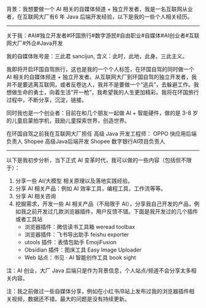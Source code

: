 背景：我想要做一个 AI 相关的自媒体频道 + 独立开发者，我是一名互联网从业者，在互联网大厂有6 年 Java 后端开发经验，以下是我的一些个人相关经历。

---

关于我：#AI#独立开发者#环国旅行#数字游民#自由职业#自媒体#AI创业者#互联网大厂#外企#Java开发

我的自媒体账号是：三此君 sancijun, 含义：此时，此地，此身。三此主义。

我即将开启环国自驾旅行，这也是我的一个个人标签，在环国自驾的同时做一个 AI 相关的自媒体频道 + 独立开发者。从互联网大厂到环国自驾的独立开发者，我并不是要逃离互联网，或者反卷达人，我并不是要做一个“逃兵”，去躲避工作。我想做生命的勇士，向着生活“开一枪”，我希望我的人生更加精彩。我将在环国旅行过程中，不断分享，沉淀，链接。

同时我也是一个创业者：目前在和几个朋友一起做 AI + 智能硬件，做的是 3-8 岁的儿童启蒙拍学机，鼓励儿童探索世界，创造世界。

在环国自驾之前我在互联网大厂担任 高级 Java 开发工程师：
OPPO 快应用后端负责人
Shopee 高级Java后端开发
Shopee 数字银行AI项目负责人

---

以下是我初步分析，当下正式 AI 变革时代，我可以做的一些内容（包括但不限于）：

1. 分享一些 AI/大模型 相关原理以及落地实践经验。
2. 分享 AI 相关产品：例如 AI 效率工具，编程工具，工作流等等。
3. 分享 AI 相关咨询
4. 挖掘需求，开发一些 AI 相关产品（不局限于 AI），分享我自己开发的产品，例如我之前开发过几款浏览器插件，用户反馈不错。下面是我开发过的几个插件或者工具站
    - 浏览器插件：微信读书工具箱 weread toolbax
    - 浏览器插件：飞书导出助手 feishu exporter
    - utools 插件：表情包助手 EmojiFusion
    - Obsidian 插件：图床工具 Easy Image Uploader
    - Web 站点：书见 · AI 智能创作工具 book sight

注：AI 创业，大厂 Java 后端只是作为背景信息，个人站点/频道不会分享太多相关内容。

注：我之前做过一些自媒体分享，例如在小红书/B站上发布过我的浏览器插件相关视频，数据还不错。最大的问题是没有持续更新。